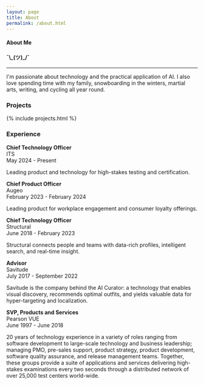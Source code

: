 ```yaml
---
layout: page
title: About
permalink: /about.html
---
```


<h4 class="uk-text-large uk-text-light uk-margin-remove-bottom">
    About Me
</h4>
<h4 class="uk-text-lighter uk-margin-remove-top">
    ¯\_(ツ)_/¯
</h4>
<hr class="uk-divider-small">
<div class="uk-margin-medium-top"></div>

I'm passionate about technology and the practical application of AI.
I also love spending time with my family,
snowboarding in the winters, martial arts, writing, and cycling all year round.

<div class="uk-margin-medium-top"></div>

<h3 class="uk-heading-divider uk-text-light ">Projects</h3>
{% include projects.html %}

<div class="uk-margin-medium-top"></div>

<h3 class="uk-heading-divider uk-text-light ">Experience</h3>

**Chief Technology Officer**  
ITS  
May 2024 - Present

Leading product and technology for high-stakes testing and certification.

**Chief Product Officer**  
Augeo  
February 2023 - February 2024

Leading product for workplace engagement and consumer loyalty offerings.

**Chief Technology Officer**  
Structural  
June 2018 - February 2023

Structural connects people and teams with data-rich profiles, intelligent search, and real-time insight.

**Advisor**  
Savitude  
July 2017 - September 2022

Savitude is the company behind the AI Curator: a technology that enables visual discovery, recommends optimal outfits,
and yields valuable data for hyper-targeting and localization.

**SVP, Products and Services**  
Pearson VUE  
June 1997 - June 2018

20 years of technology experience in a variety of roles ranging from software development to large-scale technology and
business leadership; managing PMO, pre-sales support, product strategy, product development, software quality assurance,
and release management teams. Together, these groups provide a suite of applications and services delivering high-stakes
examinations every two seconds through a distributed network of over 25,000 test centers world-wide.